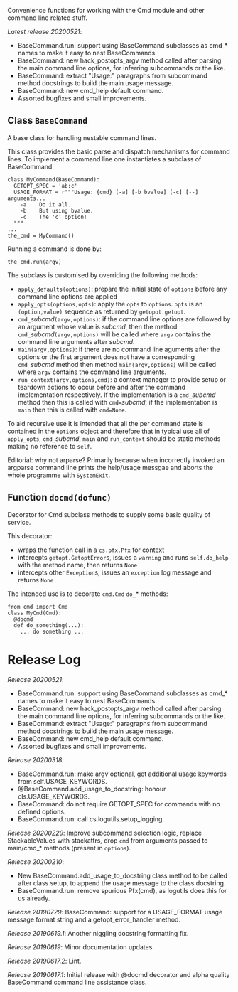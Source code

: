 Convenience functions for working with the Cmd module
and other command line related stuff.

*Latest release 20200521*:
* BaseCommand.run: support using BaseCommand subclasses as cmd_* names to make it easy to nest BaseCommands.
* BaseCommand: new hack_postopts_argv method called after parsing the main command line options, for inferring subcommands or the like.
* BaseCommand: extract "Usage:" paragraphs from subcommand method docstrings to build the main usage message.
* BaseCommand: new cmd_help default command.
* Assorted bugfixes and small improvements.

## Class `BaseCommand`

A base class for handling nestable command lines.

This class provides the basic parse and dispatch mechanisms
for command lines.
To implement a command line
one instantiates a subclass of BaseCommand:

    class MyCommand(BaseCommand):
      GETOPT_SPEC = 'ab:c'
      USAGE_FORMAT = r"""Usage: {cmd} [-a] [-b bvalue] [-c] [--] arguments...
        -a    Do it all.
        -b    But using bvalue.
        -c    The 'c' option!
      """
    ...
    the_cmd = MyCommand()

Running a command is done by:

    the_cmd.run(argv)

The subclass is customised by overriding the following methods:
* `apply_defaults(options)`:
  prepare the initial state of `options`
  before any command line options are applied
* `apply_opts(options,opts)`:
  apply the `opts` to `options`.
  `opts` is an `(option,value)` sequence
  as returned by `getopot.getopt`.
* `cmd_`*subcmd*`(argv,options)`:
  if the command line options are followed by an argument
  whose value is *subcmd*,
  then the method `cmd_`*subcmd*`(argv,options)`
  will be called where `argv` contains the command line arguments
  after *subcmd*.
* `main(argv,options)`:
  if there are no command line aguments after the options
  or the first argument does not have a corresponding
  `cmd_`*subcmd* method
  then method `main(argv,options)`
  will be called where `argv` contains the command line arguments.
* `run_context(argv,options,cmd)`:
  a context manager to provide setup or teardown actions
  to occur before and after the command implementation respectively.
  If the implementation is a `cmd_`*subcmd* method
  then this is called with `cmd=`*subcmd*;
  if the implementation is `main`
  then this is called with `cmd=None`.

To aid recursive use
it is intended that all the per command state
is contained in the `options` object
and therefore that in typical use
all of `apply_opts`, `cmd_`*subcmd*, `main` and `run_context`
should be static methods making no reference to `self`.

Editorial: why not arparse?
Primarily because when incorrectly invoked
an argparse command line prints the help/usage messgae
and aborts the whole programme with `SystemExit`.

## Function `docmd(dofunc)`

Decorator for Cmd subclass methods
to supply some basic quality of service.

This decorator:
- wraps the function call in a `cs.pfx.Pfx` for context
- intercepts `getopt.GetoptError`s, issues a `warning`
  and runs `self.do_help` with the method name,
  then returns `None`
- intercepts other `Exception`s,
  issues an `exception` log message
  and returns `None`

The intended use is to decorate `cmd.Cmd` `do_`* methods:

    from cmd import Cmd
    class MyCmd(Cmd):
      @docmd
      def do_something(...):
        ... do something ...

# Release Log



*Release 20200521*:
* BaseCommand.run: support using BaseCommand subclasses as cmd_* names to make it easy to nest BaseCommands.
* BaseCommand: new hack_postopts_argv method called after parsing the main command line options, for inferring subcommands or the like.
* BaseCommand: extract "Usage:" paragraphs from subcommand method docstrings to build the main usage message.
* BaseCommand: new cmd_help default command.
* Assorted bugfixes and small improvements.

*Release 20200318*:
* BaseCommand.run: make argv optional, get additional usage keywords from self.USAGE_KEYWORDS.
* @BaseCommand.add_usage_to_docstring: honour cls.USAGE_KEYWORDS.
* BaseCommand: do not require GETOPT_SPEC for commands with no defined options.
* BaseCommand.run: call cs.logutils.setup_logging.

*Release 20200229*:
Improve subcommand selection logic, replace StackableValues with stackattrs, drop `cmd` from arguments passed to main/cmd_* methods (present in `options`).

*Release 20200210*:
* New BaseCommand.add_usage_to_docstring class method to be called after class setup, to append the usage message to the class docstring.
* BaseCommand.run: remove spurious Pfx(cmd), as logutils does this for us already.

*Release 20190729*:
BaseCommand: support for a USAGE_FORMAT usage message format string and a getopt_error_handler method.

*Release 20190619.1*:
Another niggling docstring formatting fix.

*Release 20190619*:
Minor documentation updates.

*Release 20190617.2*:
Lint.

*Release 20190617.1*:
Initial release with @docmd decorator and alpha quality BaseCommand command line assistance class.
